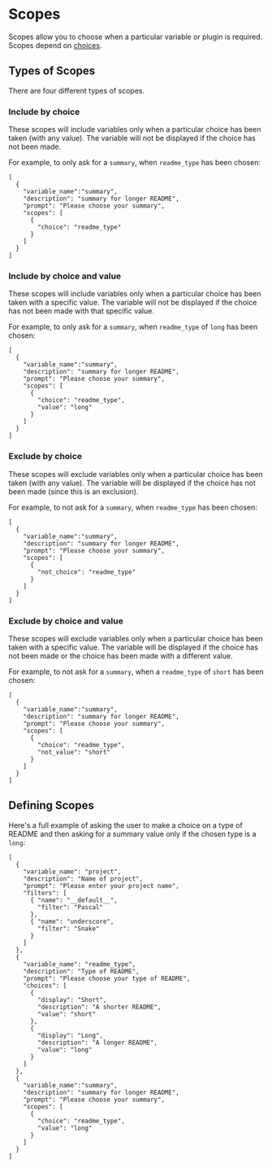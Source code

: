 # Scopes

Scopes allow you to choose when a particular variable or plugin is required. Scopes depend on [choices](choices.md).


## Types of Scopes

There are four different types of scopes.

### Include by choice

These scopes will include variables only when a particular choice has been taken (with any value). The variable will not be displayed if the choice has not been made.

For example, to only ask for a `summary`, when `readme_type` has been chosen:

```
[
  {
    "variable_name":"summary",
    "description": "summary for longer README",
    "prompt": "Please choose your summary",
    "scopes": [
      {
        "choice": "readme_type"
      }
    ]
  }
]
```

### Include by choice and value

These scopes will include variables only when a particular choice has been taken with a specific value. The variable will not be displayed if the choice has not been made with that specific value.

For example, to only ask for a `summary`, when `readme_type` of `long` has been chosen:

```
[
  {
    "variable_name":"summary",
    "description": "summary for longer README",
    "prompt": "Please choose your summary",
    "scopes": [
      {
        "choice": "readme_type",
        "value": "long"
      }
    ]
  }
]
```


### Exclude by choice

These scopes will exclude variables only when a particular choice has been taken (with any value). The variable will be displayed if the choice has not been made (since this is an exclusion).

For example, to not ask for a `summary`, when `readme_type` has been chosen:

```
[
  {
    "variable_name":"summary",
    "description": "summary for longer README",
    "prompt": "Please choose your summary",
    "scopes": [
      {
        "not_choice": "readme_type"
      }
    ]
  }
]
```


### Exclude by choice and value

These scopes will exclude variables only when a particular choice has been taken with a specific value. The variable will be displayed if the choice has not been made or the choice has been made with a different value.

For example, to not ask for a `summary`, when a `readme_type` of `short` has been chosen:

```
[
  {
    "variable_name":"summary",
    "description": "summary for longer README",
    "prompt": "Please choose your summary",
    "scopes": [
      {
        "choice": "readme_type",
        "not_value": "short"
      }
    ]
  }
]
```


## Defining Scopes

Here's a full example of asking the user to make a choice on a type of README and then asking for a summary value only if the chosen type is a `long`:

```
[
  {
    "variable_name": "project",
    "description": "Name of project",
    "prompt": "Please enter your project name",
    "filters": [
      { "name": "__default__",
        "filter": "Pascal"
      },
      { "name": "underscore",
        "filter": "Snake"
      }
    ]
  },
  {
    "variable_name": "readme_type",
    "description": "Type of README",
    "prompt": "Please choose your type of README",
    "choices": [
      {
        "display": "Short",
        "description": "A shorter README",
        "value": "short"
      },
      {
        "display": "Long",
        "description": "A longer README",
        "value": "long"
      }
    ]
  },
  {
    "variable_name":"summary",
    "description": "summary for longer README",
    "prompt": "Please choose your summary",
    "scopes": [
      {
        "choice": "readme_type",
        "value": "long"
      }
    ]
  }
]
```
